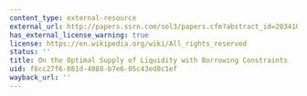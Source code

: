 ```yaml
---
content_type: external-resource
external_url: http://papers.ssrn.com/sol3/papers.cfm?abstract_id=2034108
has_external_license_warning: true
license: https://en.wikipedia.org/wiki/All_rights_reserved
status: ''
title: On the Optimal Supply of Liquidity with Borrowing Constraints
uid: f6cc27f6-081d-4088-b7e6-05c43ed8c1ef
wayback_url: ''
---
```

